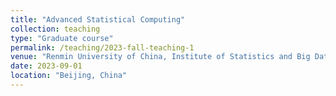```yaml
---
title: "Advanced Statistical Computing"
collection: teaching
type: "Graduate course"
permalink: /teaching/2023-fall-teaching-1
venue: "Renmin University of China, Institute of Statistics and Big Data"
date: 2023-09-01
location: "Beijing, China"
---
```


